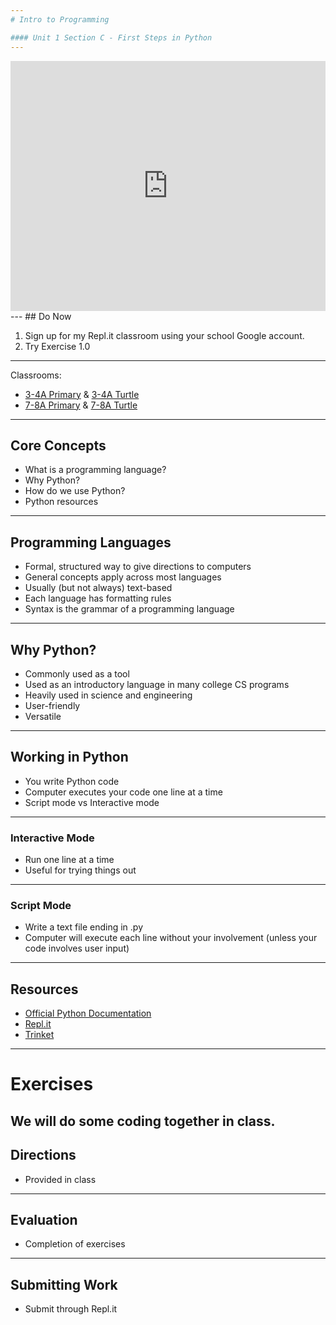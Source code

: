 ```yaml
---
# Intro to Programming

#### Unit 1 Section C - First Steps in Python
---
```

<iframe height="400px" width="100%" src="https://repl.it/@jacquelinegerstein/AffectionateVillainousDesigners?lite=true" scrolling="no" frameborder="no" allowtransparency="true" allowfullscreen="true" sandbox="allow-forms allow-pointer-lock allow-popups allow-same-origin allow-scripts allow-modals"></iframe>
---
## Do Now

1. Sign up for my Repl.it classroom using your school Google account.
2. Try Exercise 1.0
---
Classrooms:

* [3-4A Primary](https://repl.it/classroom/invite/XnQpG5C) & [3-4A Turtle](#)
* [7-8A Primary](https://repl.it/classroom/invite/ZBwdTq6) & [7-8A Turtle](https://repl.it/classroom/invite/ZBxgS09)
---
## Core Concepts

* What is a programming language?
* Why Python?
* How do we use Python?
* Python resources
---
## Programming Languages

* Formal, structured way to give directions to computers
* General concepts apply across most languages
* Usually (but not always) text-based
* Each language has formatting rules
* Syntax is the grammar of a programming language
---
## Why Python?

* Commonly used as a tool
* Used as an introductory language in many college CS programs
* Heavily used in science and engineering
* User-friendly
* Versatile
---
## Working in Python

* You write Python code
* Computer executes your code one line at a time
* Script mode vs Interactive mode
---
### Interactive Mode

* Run one line at a time
* Useful for trying things out
---
### Script Mode

* Write a text file ending in .py
* Computer will execute each line without your involvement (unless your code involves user input)
---
## Resources

* [Official Python Documentation](https://docs.python.org/3/)
* [Repl.it](https://repl.it/)
* [Trinket](https://trinket.io/)
---
# Exercises

We will do some coding together in class.
---
## Directions

* Provided in class
---
## Evaluation

* Completion of exercises
---
## Submitting Work

* Submit through Repl.it
